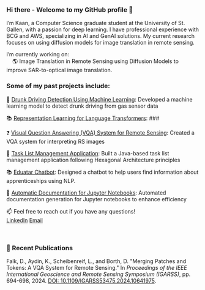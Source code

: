 ### Hi there - Welcome to my GitHub profile 👋

I’m Kaan, a Computer Science graduate student at the University of St. Gallen, with a passion for deep learning. I have professional experience with BCG and AWS, specializing in AI and GenAI solutions. My current research focuses on using diffusion models for image translation in remote sensing.

I’m currently working on: <br>
&nbsp;&nbsp;&nbsp; 🌎 Image Translation in Remote Sensing using Diffusion Models to improve SAR-to-optical image translation.

### Some of my past projects include:
🍺 [Drunk Driving Detection Using Machine Learning](https://github.com/kaaydin/drunk-driving-detection): Developed a machine learning model to detect drunk driving from gas sensor data <br>

📚 [Representation Learning for Language Transformers](https://github.com/kaaydin/representation-learning-language-transformers): ### <br>

❓ [Visual Question Answering (VQA) System for Remote Sensing](https://github.com/kaaydin/vqa-remote-sensing): Created a VQA system for interpreting RS images <br>

📑 [Task List Management Application](https://github.com/kaaydin/tapas): Built a Java-based task list management application following Hexagonal Architecture principles <br>

📚 [Eduatar Chatbot](https://github.com/kaaydin/eduatar-chatbot): Designed a chatbot to help users find information about apprenticeships using NLP. <br>

📓 [Automatic Documentation for Jupyter Notebooks](https://github.com/kaaydin/automatic-notebook-documentation): Automated documentation generation for Jupyter notebooks to enhance efficiency <br>

📫 Feel free to reach out if you have any questions! <br>
[LinkedIn](https://www.linkedin.com/in/kaanaydin) 
[Email](mailto:kaanaydin95@icloud.com)

<br>

### 📄 Recent Publications
Falk, D., Aydin, K., Scheibenreif, L., and Borth, D. "Merging Patches and Tokens: A VQA System for Remote Sensing." In *Proceedings of the IEEE International Geoscience and Remote Sensing Symposium (IGARSS)*, pp. 694-698, 2024. [DOI: 10.1109/IGARSS53475.2024.10641975](https://ieeexplore.ieee.org/document/10641975).
